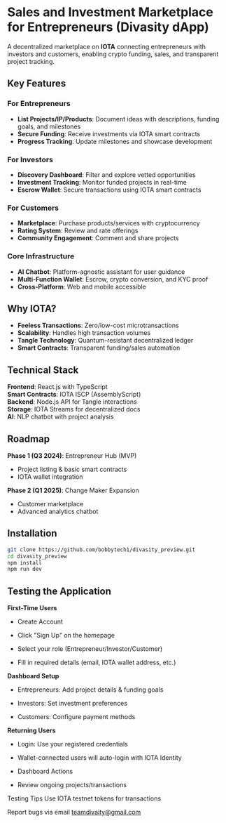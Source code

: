 # Sales and Investment Marketplace for Entrepreneurs (Divasity dApp)

A decentralized marketplace on **IOTA** connecting entrepreneurs with investors and customers, enabling crypto funding, sales, and transparent project tracking.

## Key Features

### For Entrepreneurs
- **List Projects/IP/Products**: Document ideas with descriptions, funding goals, and milestones
- **Secure Funding**: Receive investments via IOTA smart contracts
- **Progress Tracking**: Update milestones and showcase development

### For Investors
- **Discovery Dashboard**: Filter and explore vetted opportunities
- **Investment Tracking**: Monitor funded projects in real-time
- **Escrow Wallet**: Secure transactions using IOTA smart contracts

### For Customers
- **Marketplace**: Purchase products/services with cryptocurrency
- **Rating System**: Review and rate offerings
- **Community Engagement**: Comment and share projects

### Core Infrastructure
- **AI Chatbot**: Platform-agnostic assistant for user guidance
- **Multi-Function Wallet**: Escrow, crypto conversion, and KYC proof
- **Cross-Platform**: Web and mobile accessible

## Why IOTA?
- **Feeless Transactions**: Zero/low-cost microtransactions
- **Scalability**: Handles high transaction volumes
- **Tangle Technology**: Quantum-resistant decentralized ledger
- **Smart Contracts**: Transparent funding/sales automation

## Technical Stack
**Frontend**: React.js with TypeScript  
**Smart Contracts**: IOTA ISCP (AssemblyScript)  
**Backend**: Node.js API for Tangle interactions  
**Storage**: IOTA Streams for decentralized docs  
**AI**: NLP chatbot with project analysis  

## Roadmap
**Phase 1 (Q3 2024)**: Entrepreneur Hub (MVP)  
- Project listing & basic smart contracts  
- IOTA wallet integration  

**Phase 2 (Q1 2025)**: Change Maker Expansion  
- Customer marketplace  
- Advanced analytics chatbot  

## Installation
```bash
git clone https://github.com/bobbytech1/divasity_preview.git
cd divasity_preview
npm install
npm run dev
```
## Testing the Application
**First-Time Users**
- Create Account

- Click "Sign Up" on the homepage

- Select your role (Entrepreneur/Investor/Customer)

- Fill in required details (email, IOTA wallet address, etc.)


**Dashboard Setup**
- Entrepreneurs: Add project details & funding goals

- Investors: Set investment preferences

- Customers: Configure payment methods


**Returning Users**
- Login: Use your registered credentials

- Wallet-connected users will auto-login with IOTA Identity

- Dashboard Actions

- Review ongoing projects/transactions

Testing Tips
Use IOTA testnet tokens for transactions

Report bugs via email teamdivaity@gmail.com